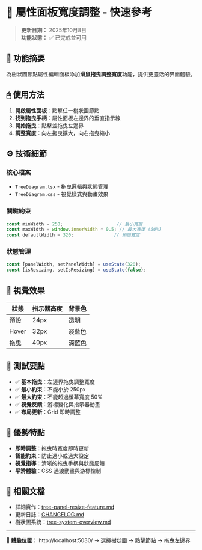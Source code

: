 # 🔧 屬性面板寬度調整 - 快速參考

> **更新日期：** 2025年10月8日  
> **功能狀態：** ✅ 已完成並可用

## 🎯 功能摘要

為樹狀圖節點屬性編輯面板添加**滑鼠拖曳調整寬度**功能，提供更靈活的界面體驗。

## 🖱 使用方法

1. **開啟屬性面板**：點擊任一樹狀圖節點
2. **找到拖曳手柄**：屬性面板左邊界的垂直指示線
3. **開始拖曳**：點擊並拖曳左邊界
4. **調整寬度**：向左拖曳擴大，向右拖曳縮小

## ⚙️ 技術細節

### 核心檔案
- `TreeDiagram.tsx` - 拖曳邏輯與狀態管理
- `TreeDiagram.css` - 視覺樣式與動畫效果

### 關鍵約束
```typescript
const minWidth = 250;                    // 最小寬度
const maxWidth = window.innerWidth * 0.5; // 最大寬度 (50%)
const defaultWidth = 320;               // 預設寬度
```

### 狀態管理
```typescript
const [panelWidth, setPanelWidth] = useState(320);
const [isResizing, setIsResizing] = useState(false);
```

## 🎨 視覺效果

| 狀態 | 指示器高度 | 背景色 |
|------|------------|--------|
| 預設 | 24px | 透明 |
| Hover | 32px | 淡藍色 |
| 拖曳 | 40px | 深藍色 |

## 🔧 測試要點

- ✅ **基本拖曳**：左邊界拖曳調整寬度
- ✅ **最小約束**：不能小於 250px
- ✅ **最大約束**：不能超過螢幕寬度 50%
- ✅ **視覺反饋**：游標變化與指示器動畫
- ✅ **布局更新**：Grid 即時調整

## 🚀 優勢特點

- **即時調整**：拖曳時寬度即時更新
- **智能約束**：防止過小或過大設定
- **視覺指導**：清晰的拖曳手柄與狀態反饋
- **平滑體驗**：CSS 過渡動畫與游標控制

## 🔗 相關文檔

- 詳細實作：[tree-panel-resize-feature.md](./tree-panel-resize-feature.md)
- 更新日誌：[CHANGELOG.md](../CHANGELOG.md)
- 樹狀圖系統：[tree-system-overview.md](./tree-system-overview.md)

---

**🎯 體驗位置：** http://localhost:5030/ → 選擇樹狀圖 → 點擊節點 → 拖曳左邊界